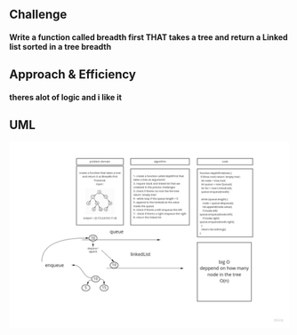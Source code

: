 

## Challenge
  #### Write a function called breadth first THAT takes a tree and return a Linked list sorted in a tree breadth 

 

## Approach & Efficiency
#### theres alot of logic and i like it

## UML 
![img](../img/breath.jpg)